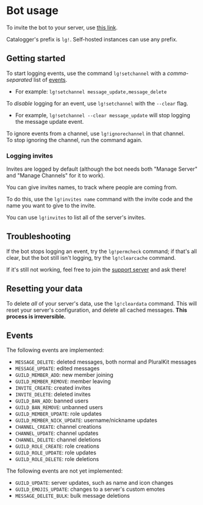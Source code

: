 # Bot usage

To invite the bot to your server, use [this link](https://discord.com/api/oauth2/authorize?client_id=830819903371739166&permissions=537259248&scope=bot%20applications.commands).

Catalogger's prefix is `lg!`. Self-hosted instances can use any prefix.

## Getting started

To start logging events, use the command `lg!setchannel` with a *comma-separated* list of [events](#events).
- For example: `lg!setchannel message_update,message_delete`

To *disable* logging for an event, use `lg!setchannel` with the `--clear` flag.
- For example, `lg!setchannel --clear message_update` will stop logging the message update event.

To ignore events from a channel, use `lg!ignorechannel` in that channel.  
To stop ignoring the channel, run the command again.

### Logging invites

Invites are logged by default (although the bot needs both "Manage Server" and "Manage Channels" for it to work).

You can give invites names, to track where people are coming from.

To do this, use the `lg!invites name` command with the invite code and the name you want to give to the invite.

You can use `lg!invites` to list all of the server's invites.

## Troubleshooting

If the bot stops logging an event, try the `lg!permcheck` command;
if that's all clear, but the bot still isn't logging, try the `lg!clearcache` command.

If it's still not working, feel free to join the [support server](https://discord.gg/anzCcFKBk4) and ask there!

## Resetting your data

To delete *all* of your server's data, use the `lg!cleardata` command.
This will reset your server's configuration, and delete all cached messages.
**This process is irreversible.**

## Events

The following events are implemented:

- `MESSAGE_DELETE`: deleted messages, both normal and PluralKit messages
- `MESSAGE_UPDATE`: edited messages
- `GUILD_MEMBER_ADD`: new member joining
- `GUILD_MEMBER_REMOVE`: member leaving
- `INVITE_CREATE`: created invites
- `INVITE_DELETE`: deleted invites
- `GUILD_BAN_ADD`: banned users
- `GUILD_BAN_REMOVE`: unbanned users
- `GUILD_MEMBER_UPDATE`: role updates
- `GUILD_MEMBER_NICK_UPDATE`: username/nickname updates
- `CHANNEL_CREATE`: channel creations
- `CHANNEL_UPDATE`: channel updates
- `CHANNEL_DELETE`: channel deletions
- `GUILD_ROLE_CREATE`: role creations
- `GUILD_ROLE_UPDATE`: role updates
- `GUILD_ROLE_DELETE`: role deletions

The following events are not yet implemented:

- `GUILD_UPDATE`: server updates, such as name and icon changes
- `GUILD_EMOJIS_UPDATE`: changes to a server's custom emotes
- `MESSAGE_DELETE_BULK`: bulk message deletions